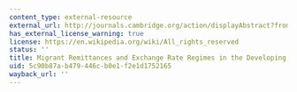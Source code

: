```yaml
---
content_type: external-resource
external_url: http://journals.cambridge.org/action/displayAbstract?fromPage=online&aid=7793112
has_external_license_warning: true
license: https://en.wikipedia.org/wiki/All_rights_reserved
status: ''
title: Migrant Remittances and Exchange Rate Regimes in the Developing World
uid: 5c90b87a-b479-446c-b0e1-f2e1d1752165
wayback_url: ''
---
```

